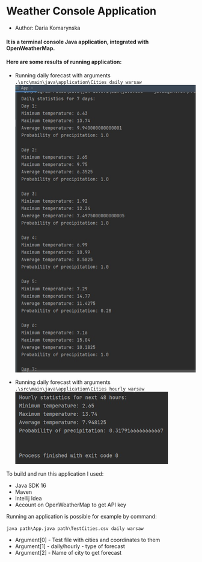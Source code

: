 # Weather Console Application

- Author: Daria Komarynska




#### It is a terminal console Java application, integrated with OpenWeatherMap. 

#### Here are some results of running application:
 


- Running daily forecast with arguments `.\src\main\java\application\Cities daily warsaw`
![img1](images/Screenshot_1.jpg)



- Running daily forecast with arguments `.\src\main\java\application\Cities hourly warsaw`
![img1](images/Screenshot_2.jpg)




To build and run this application I used:
- Java SDK 16
- Maven 
- Intellij Idea
- Account on OpenWeatherMap to get API key

Running an application is possible for example by command:

`java path\App.java path\TestCities.csv daily warsaw`

- Argument[0] - Test file with cities and coordinates to them
- Argument[1] - daily/hourly - type of forecast
- Argument[2] - Name of city to get forecast
